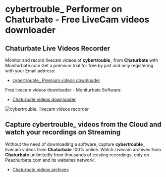 # cybertrouble_ Performer on Chaturbate - Free LiveCam videos downloader

## Chaturbate Live Videos Recorder

Monitor and record livecam videos of **cybertrouble_** from **Chaturbate** with Moniturbate.com
Get a premium trial for free by just and only registering with your Email address:
* [cybertrouble_ Premium videos downloader](https://moniturbate.com/request-demo-licence-key.html)

Free livecam videos downloader - Moniturbate Software:
* [Chaturbate videos downloader](https://moniturbate.com/moniturbate-download-software.html)

![cybertrouble_ livecam videos recorder](https://peachurnet.com/templates/moniturbate-software.png)


## Capture cybertrouble_ videos from the Cloud and watch your recordings on Streaming

Without the need of downloading a software, capture **cybertrouble_** livecam videos from **Chaturbate** 100% online.
Watch Livecam archives from **Chaturbate** unlimitedly from thousands of existing recordings, only on Peachurbate.com and its websites network:
* [Chaturbate videos archives](https://peachurnet.com/)